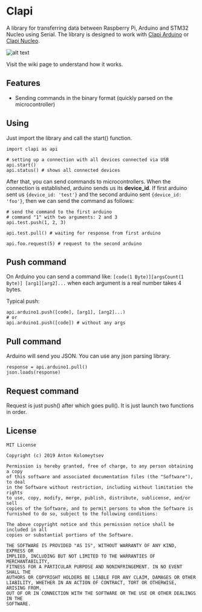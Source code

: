 # Clapi

A library for transferring data between Raspberry Pi, Arduino and STM32 Nucleo using Serial. The library is designed to work with [Clapi Arduino](https://github.com/tonykolomeytsev/kekmech-clapi-arduino) or [Clapi Nucleo](https://github.com/tonykolomeytsev/kekmech-clapi-nucleo).

![alt text](https://raw.githubusercontent.com/tonykolomeytsev/kekmech-clapi-raspberry/master/img.png)

Visit the wiki page to understand how it works.

## Features

* Sending commands in the binary format (quickly parsed on the microcontroller)

## Using

Just import the library and call the start() function.

```
import clapi as api

# setting up a connection with all devices connected via USB
api.start()
api.status() # shows all connected devices
```

After that, you can send commands to microcontrollers. When the connection is established, arduino sends us its **device_id**. If first arduino sent us ```{device_id: 'test'}``` and the second arduino sent ```{device_id: 'foo'}```, then we can send the command as follows:

```
# send the command to the first arduino
# command "1" with two arguments: 2 and 3 
api.test.push(1, 2, 3)

api.test.pull() # waiting for response from first arduino

api.foo.request(5) # request to the second arduino
```

## Push command

On Arduino you can send a command like: ```[code(1 Byte)][argsCount(1 Byte)] [arg1][arg2]...``` when each argument is a real number takes 4 bytes.

Typical push:
```
api.arduino1.push([code], [arg1], [arg2]...)
# or
api.arduino1.push([code]) # without any args
```

## Pull command

Arduino will send you JSON. You can use any json parsing library.

```
response = api.arduino1.pull()
json.loads(response)
```

## Request command

Request is just push() after which goes pull(). It is just launch two functions in order.

## License

```
MIT License

Copyright (c) 2019 Anton Kolomeytsev

Permission is hereby granted, free of charge, to any person obtaining a copy
of this software and associated documentation files (the "Software"), to deal
in the Software without restriction, including without limitation the rights
to use, copy, modify, merge, publish, distribute, sublicense, and/or sell
copies of the Software, and to permit persons to whom the Software is
furnished to do so, subject to the following conditions:

The above copyright notice and this permission notice shall be included in all
copies or substantial portions of the Software.

THE SOFTWARE IS PROVIDED "AS IS", WITHOUT WARRANTY OF ANY KIND, EXPRESS OR
IMPLIED, INCLUDING BUT NOT LIMITED TO THE WARRANTIES OF MERCHANTABILITY,
FITNESS FOR A PARTICULAR PURPOSE AND NONINFRINGEMENT. IN NO EVENT SHALL THE
AUTHORS OR COPYRIGHT HOLDERS BE LIABLE FOR ANY CLAIM, DAMAGES OR OTHER
LIABILITY, WHETHER IN AN ACTION OF CONTRACT, TORT OR OTHERWISE, ARISING FROM,
OUT OF OR IN CONNECTION WITH THE SOFTWARE OR THE USE OR OTHER DEALINGS IN THE
SOFTWARE.
```